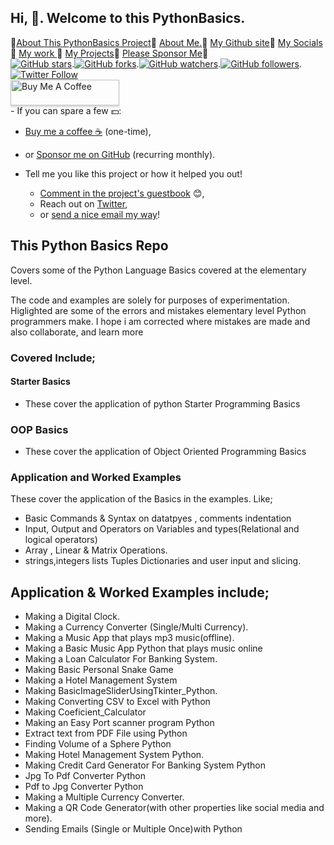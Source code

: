 
##   Hi, 👋. Welcome to this PythonBasics.

<div>
🌱<a href="https://github.com/josephkb87/PythonBasics/tree/main/Application%20And%20Worked%20Examples">About This PythonBasics Project</a>🌱
<a href="https://github.com/josephkb87/josephkb87">About Me.</a>🌱
<a href="https://josephkb87.github.io">My Github site</a>🌱 
<a href="https://linktr.ee/jungbasher87">My Socials</a>🌱
<a href="https://github.com/josephkb87?tab=repositories"> My work </a>🌱
<a href="https://github.com/josephkb87?tab=projects">My Projects</a>🌱
<a href="https://github.com/josephkb87?tab=projects">Please Sponsor Me</a>🌱
</div>

<div>
<a href="https://github.com/josephkb87/PythonBasics/readme.md"><img src="https://img.shields.io/github/stars/josephkb87/app-privacy-policy-generator.svg?style=social&amp;label=Star" alt="GitHub stars"></a>.<a href="https://github.com/josephkb87/PythonBasics/fork"><img src="https://img.shields.io/github/forks/josephkb87/josephkb87.svg?style=social&amp;label=Fork" alt="GitHub forks"></a>.<a href="https://github.com/josephkb87/josephkb87"><img src="https://img.shields.io/github/watchers/josephkb87/josephkb87.svg?style=social&amp;label=Watch" alt="GitHub watchers"></a>.<a href="https://github.com/josephkb87/PythonBasics"><img src="https://img.shields.io/github/followers/josephkb87.svg?style=social&amp;label=Follow" alt="GitHub followers"></a>.<a href="https://twitter.com/josephkb87"><img src="https://img.shields.io/twitter/follow/clydekingkid.svg?style=social" alt="Twitter Follow"></a>
</div>
 
 <div>
  <a href="https://www.buymeacoffee.com/josephkb87" target="_blank"><img src="https://www.buymeacoffee.com/assets/img/custom_images/orange_img.png" alt="Buy Me A Coffee" style="height: 41px !important;width: 174px !important;box-shadow: 0px 3px 2px 0px rgba(190, 190, 190, 0.5) !important;-webkit-box-shadow: 0px 3px 2px 0px rgba(190, 190, 190, 0.5) !important;"></a> 
</div>

<div>
- If you can spare a few 💵:

  - [Buy me a coffee :coffee:](https://www.buymeacoffee.com/josephkb87) (one-time),
  - or [Sponsor me on GitHub](https://github.com/sponsors/josephkb87) (recurring monthly).

- Tell me you like this project or how it helped you out!

  - [Comment in the project's guestbook](https://github.com/josephkb87/Matlab_Octave/issues/99) :blush:,
  - Reach out on [Twitter](https://twitter.com/clydekingkid),
  - or [send a nice email my way](mailto:kiyinijoseph@gmail@gmail.com)!
</div>

## This Python Basics Repo
Covers some of the Python Language Basics covered at the elementary level.

The code and examples are solely for purposes of experimentation.
Higlighted are some of the errors and mistakes elementary level Python programmers make.
I hope i am corrected where mistakes are made  and also collaborate, and learn more 


### Covered Include;
#### Starter Basics
- These cover the application of python Starter Programming Basics

### OOP Basics
- These cover the application of Object Oriented Programming Basics

### Application and Worked Examples
These cover the application of the Basics in the examples. Like;
 - Basic Commands & Syntax on datatpyes , comments indentation
 - Input, Output and Operators on Variables and types(Relational and logical operators)
 - Array , Linear & Matrix Operations.
 - strings,integers lists Tuples Dictionaries and user input and slicing.
 

## Application & Worked Examples include;
- Making a Digital Clock.
- Making a Currency Converter (Single/Multi Currency).
- Making a Music App that plays mp3 music(offline).
- Making a Basic Music App Python that plays music online
- Making a Loan Calculator For Banking System.
- Making Basic Personal Snake Game
- Making a Hotel Management System
- Making BasicImageSliderUsingTkinter_Python.
- Making Converting CSV to Excel with Python
- Making Coeficient_Calculator
 - Making an Easy Port scanner program Python
 - Extract text from PDF File using Python
 - Finding Volume of a Sphere Python
 - Making Hotel Management System Python.
 - Making Credit Card Generator For Banking System Python
 - Jpg To Pdf Converter Python
 - Pdf to Jpg Converter Python
 - Making a Multiple Currency Converter.
 - Making a QR Code Generator(with other properties like social media and more).
 - Sending Emails (Single or Multiple Once)with Python
 
